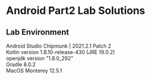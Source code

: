 # Android Part2 Lab Solutions

**Lab Environment**
---
Android Studio Chipmunk | 2021.2.1 Patch 2  
Kotlin version 1.8.10-release-430 (JRE 19.0.2)  
openjdk version "1.8.0_292"  
Gradle 8.0.2  
MacOS Monterey 12.5.1